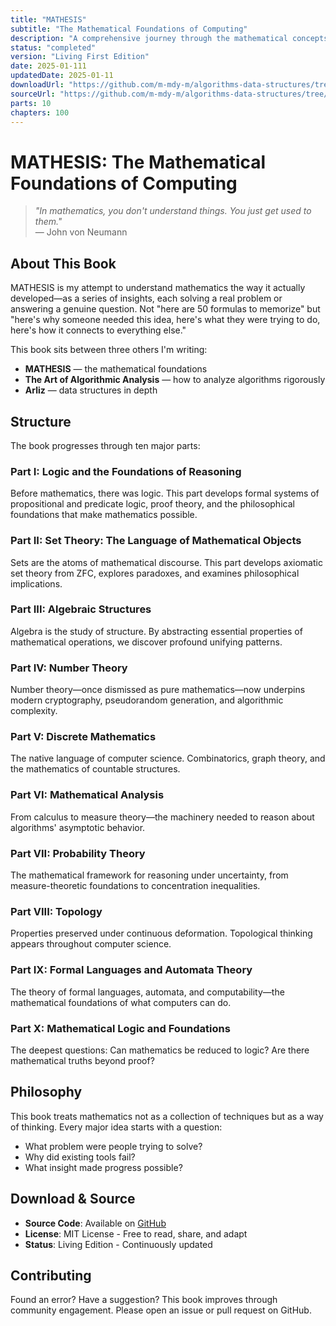 ```yaml
---
title: "MATHESIS"
subtitle: "The Mathematical Foundations of Computing"
description: "A comprehensive journey through the mathematical concepts underlying computer science—from ancient number systems through modern discrete mathematics, set theory, logic, and beyond."
status: "completed"
version: "Living First Edition"
date: 2025-01-111
updatedDate: 2025-01-11
downloadUrl: "https://github.com/m-mdy-m/algorithms-data-structures/tree/main/books/books/MATHESIS"
sourceUrl: "https://github.com/m-mdy-m/algorithms-data-structures/tree/main/books/books/MATHESIS"
parts: 10
chapters: 100
---
```


# MATHESIS: The Mathematical Foundations of Computing

> *"In mathematics, you don't understand things. You just get used to them."*  
> — John von Neumann

## About This Book

MATHESIS is my attempt to understand mathematics the way it actually developed—as a series of insights, each solving a real problem or answering a genuine question. Not "here are 50 formulas to memorize" but "here's why someone needed this idea, here's what they were trying to do, here's how it connects to everything else."

This book sits between three others I'm writing:
- **MATHESIS** — the mathematical foundations
- **The Art of Algorithmic Analysis** — how to analyze algorithms rigorously
- **Arliz** — data structures in depth

## Structure

The book progresses through ten major parts:

### Part I: Logic and the Foundations of Reasoning
Before mathematics, there was logic. This part develops formal systems of propositional and predicate logic, proof theory, and the philosophical foundations that make mathematics possible.

### Part II: Set Theory: The Language of Mathematical Objects
Sets are the atoms of mathematical discourse. This part develops axiomatic set theory from ZFC, explores paradoxes, and examines philosophical implications.

### Part III: Algebraic Structures
Algebra is the study of structure. By abstracting essential properties of mathematical operations, we discover profound unifying patterns.

### Part IV: Number Theory
Number theory—once dismissed as pure mathematics—now underpins modern cryptography, pseudorandom generation, and algorithmic complexity.

### Part V: Discrete Mathematics
The native language of computer science. Combinatorics, graph theory, and the mathematics of countable structures.

### Part VI: Mathematical Analysis
From calculus to measure theory—the machinery needed to reason about algorithms' asymptotic behavior.

### Part VII: Probability Theory
The mathematical framework for reasoning under uncertainty, from measure-theoretic foundations to concentration inequalities.

### Part VIII: Topology
Properties preserved under continuous deformation. Topological thinking appears throughout computer science.

### Part IX: Formal Languages and Automata Theory
The theory of formal languages, automata, and computability—the mathematical foundations of what computers can do.

### Part X: Mathematical Logic and Foundations
The deepest questions: Can mathematics be reduced to logic? Are there mathematical truths beyond proof?

## Philosophy

This book treats mathematics not as a collection of techniques but as a way of thinking. Every major idea starts with a question:
- What problem were people trying to solve?
- Why did existing tools fail?
- What insight made progress possible?

## Download & Source

- **Source Code**: Available on [GitHub](https://github.com/m-mdy-m/algorithms-data-structures/tree/main/books/books/MATHESIS)
- **License**: MIT License - Free to read, share, and adapt
- **Status**: Living Edition - Continuously updated

## Contributing

Found an error? Have a suggestion? This book improves through community engagement. Please open an issue or pull request on GitHub.